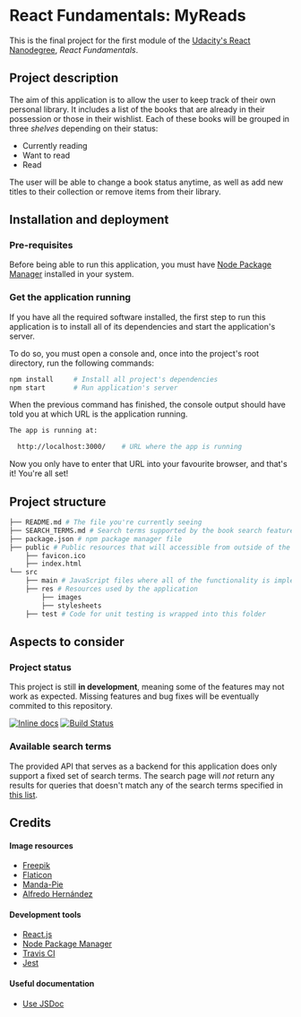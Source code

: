 # React Fundamentals: MyReads

This is the final project for the first module of the [Udacity's React Nanodegree](https://www.udacity.com/course/react-nanodegree--nd019), *React Fundamentals*.

## Project description

The aim of this application is to allow the user to keep track of their own personal library. It includes a list of the books that are already in their possession or those in their wishlist. Each of these books will be grouped in three _shelves_ depending on their status:

* Currently reading
* Want to read
* Read

The user will be able to change a book status anytime, as well as add new titles to their collection or remove items from their library.

## Installation and deployment

### Pre-requisites

Before being able to run this application, you must have [Node Package Manager](https://nodejs.org/en/) installed in your system.

### Get the application running

If you have all the required software installed, the first step to run this application is to install all of its dependencies and start the application's server.

To do so, you must open a console and, once into the project's root directory, run the following commands:

```bash
npm install     # Install all project's dependencies
npm start       # Run application's server
```

When the previous command has finished, the console output should have told you at which URL is the application running.

```bash
The app is running at:

  http://localhost:3000/    # URL where the app is running
```

Now you only have to enter that URL into your favourite browser, and that's it! You're all set!

## Project structure

```bash
├── README.md # The file you're currently seeing
├── SEARCH_TERMS.md # Search terms supported by the book search feature
├── package.json # npm package manager file
├── public # Public resources that will accessible from outside of the app
    ├── favicon.ico
    ├── index.html
└── src
    ├── main # JavaScript files where all of the functionality is implemented
    ├── res # Resources used by the application
        ├── images
        ├── stylesheets
    ├── test # Code for unit testing is wrapped into this folder
```

## Aspects to consider

### Project status
This project is still **in development**, meaning some of the features may not work as expected. Missing features and bug fixes will be eventually commited to this repository.

[![Inline docs](http://inch-ci.org/github/LonelyPrincess/reactnd-project-myreads.svg?branch=master&style=shields)](http://inch-ci.org/github/LonelyPrincess/reactnd-project-myreads)
[![Build Status](https://travis-ci.org/LonelyPrincess/reactnd-project-myreads.svg?branch=master)](https://travis-ci.org/LonelyPrincess/reactnd-project-myreads)

### Available search terms
The provided API that serves as a backend for this application does only support a fixed set of search terms. The search page will _not_ return any results for queries that doesn't match any of the search terms specified in [this list](SEARCH_TERMS.md).

## Credits

#### Image resources

* [Freepik](http://www.freepik.com)
* [Flaticon](https://www.flaticon.com)
* [Manda-Pie](http://manda-pie.deviantart.com)
* [Alfredo Hernández](https://www.flaticon.com/authors/alfredo-hernandez)

#### Development tools

* [React.js](https://facebook.github.io/react/)
* [Node Package Manager](https://nodejs.org/en/)
* [Travis CI](https://travis-ci.org/)
* [Jest](https://facebook.github.io/jest/)

#### Useful documentation

* [Use JSDoc](http://usejsdoc.org/)
